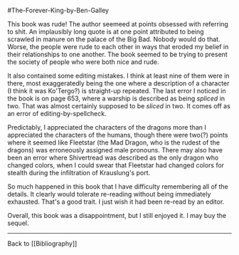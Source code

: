 #The-Forever-King-by-Ben-Galley

This book was rude!  The author seemeed at points obsessed with referring to shit.  An implausibly long quote is at one point attributed to being scrawled in manure on the palace of the Big Bad.  Nobody would do that.  Worse, the people were rude to each other in ways that eroded my belief in their relationships to one another.  The book seemed to be trying to present the society of people who were both nice and rude.

It also contained some editing mistakes.  I think at least nine of them were in there, most exaggeratedly being the one where a description of a character (I think it was Ko'Tergo?) is straight-up repeated.  The last error I noticed in the book is on page 653, where a warship is described as being *spliced* in two.  That was almost certainly supposed to be *sliced* in two.  It comes off as an error of editing-by-spellcheck.

Predictably, I appreciated the characters of the dragons more than I appreciated the characters of the humans, though there were two(?) points where it seemed like Fleetstar (the Mad Dragon, who is the rudest of the dragons) was erroneously assigned male pronouns.  There may also have been an error where Shivertread was described as the only dragon who changed colors, when I could swear that Fleetstar had changed colors for stealth during the infiltration of Krauslung's port.

So much happened in this book that I have difficulty remembering all of the details.  It clearly would tolerate re-reading without being immediately exhausted.  That's a good trait.  I just wish it had been re-read by an editor.

Overall, this book was a disappointment, but I still enjoyed it.  I may buy the sequel.

---
Back to [[Bibliography]]